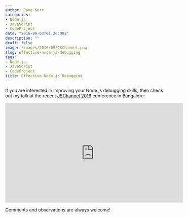 ```yaml
---
author: Dave Kerr
categories:
- Node.js
- JavaScript
- CodeProject
date: "2016-09-03T01:36:09Z"
description: ""
draft: false
image: /images/2016/09/JSChannel.png
slug: effective-node-js-debugging
tags:
- Node.js
- JavaScript
- CodeProject
title: Effective Node.js Debugging
---
```



If you are interested in improving your Node.js debugging skills, then check out my talk at the recent [JSChannel 2016]() conference in Bangalore:

<iframe width="560" height="315" src="https://www.youtube.com/embed/-iCygy2wGpM" frameborder="0" allowfullscreen></iframe>

Comments and observations are always welcome!

